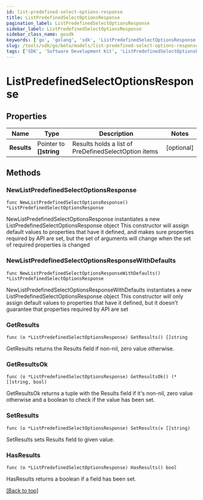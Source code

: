 ```yaml
---
id: list-predefined-select-options-response
title: ListPredefinedSelectOptionsResponse
pagination_label: ListPredefinedSelectOptionsResponse
sidebar_label: ListPredefinedSelectOptionsResponse
sidebar_class_name: gosdk
keywords: ['go', 'golang', 'sdk', 'ListPredefinedSelectOptionsResponse'] 
slug: /tools/sdk/go/beta/models/list-predefined-select-options-response
tags: ['SDK', 'Software Development Kit', 'ListPredefinedSelectOptionsResponse']
---
```


# ListPredefinedSelectOptionsResponse

## Properties

Name | Type | Description | Notes
------------ | ------------- | ------------- | -------------
**Results** | Pointer to **[]string** | Results holds a list of PreDefinedSelectOption items | [optional] 

## Methods

### NewListPredefinedSelectOptionsResponse

`func NewListPredefinedSelectOptionsResponse() *ListPredefinedSelectOptionsResponse`

NewListPredefinedSelectOptionsResponse instantiates a new ListPredefinedSelectOptionsResponse object
This constructor will assign default values to properties that have it defined,
and makes sure properties required by API are set, but the set of arguments
will change when the set of required properties is changed

### NewListPredefinedSelectOptionsResponseWithDefaults

`func NewListPredefinedSelectOptionsResponseWithDefaults() *ListPredefinedSelectOptionsResponse`

NewListPredefinedSelectOptionsResponseWithDefaults instantiates a new ListPredefinedSelectOptionsResponse object
This constructor will only assign default values to properties that have it defined,
but it doesn't guarantee that properties required by API are set

### GetResults

`func (o *ListPredefinedSelectOptionsResponse) GetResults() []string`

GetResults returns the Results field if non-nil, zero value otherwise.

### GetResultsOk

`func (o *ListPredefinedSelectOptionsResponse) GetResultsOk() (*[]string, bool)`

GetResultsOk returns a tuple with the Results field if it's non-nil, zero value otherwise
and a boolean to check if the value has been set.

### SetResults

`func (o *ListPredefinedSelectOptionsResponse) SetResults(v []string)`

SetResults sets Results field to given value.

### HasResults

`func (o *ListPredefinedSelectOptionsResponse) HasResults() bool`

HasResults returns a boolean if a field has been set.


[[Back to top]](#) 


